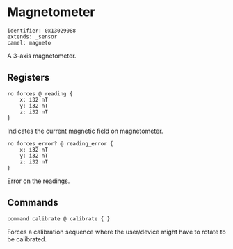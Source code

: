 # Magnetometer

    identifier: 0x13029088
    extends: _sensor
    camel: magneto

A 3-axis magnetometer.

## Registers

    ro forces @ reading {
        x: i32 nT
        y: i32 nT
        z: i32 nT
    }

Indicates the current magnetic field on magnetometer.

    ro forces_error? @ reading_error {
        x: i32 nT
        y: i32 nT
        z: i32 nT
    }

Error on the readings.

## Commands

    command calibrate @ calibrate { }

Forces a calibration sequence where the user/device
might have to rotate to be calibrated.
